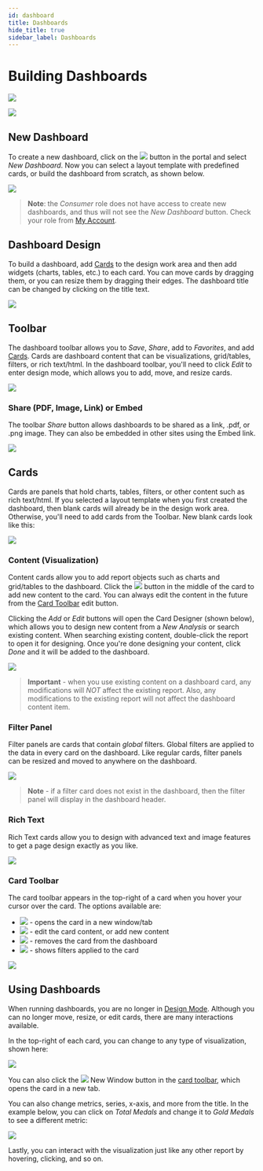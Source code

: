```yaml
---
id: dashboard
title: Dashboards
hide_title: true
sidebar_label: Dashboards
---
```


# Building Dashboards

![](/img/dashboard/dashboard.png)

![](/img/dashboard/dashboard_2.png)

## New Dashboard

To create a new dashboard, click on the *![](/img/portal/new.png)* button in the portal and select *New Dashboard*. Now you can select a layout template with predefined cards, or build the dashboard from scratch, as shown below.

![](/img/dashboard/layouts.png)

> **Note**: the *Consumer* role does not have access to create new dashboards, and thus will not see the *New Dashboard* button. Check your role from [My Account](portal.md#user).

## Dashboard Design

To build a dashboard, add [Cards](#cards) to the design work area and then add widgets (charts, tables, etc.) to each card. You can move cards by dragging them, or you can resize them by dragging their edges. The dashboard title can be changed by clicking on the title text.

![](/img/dashboard/design.png)

## Toolbar

The dashboard toolbar allows you to *Save*, *Share*, add to *Favorites*, and add [Cards](#cards). Cards are dashboard content that can be visualizations, grid/tables, filters, or rich text/html. In the dashboard toolbar, you'll need to click *Edit* to enter design mode, which allows you to add, move, and resize cards.

*![](/img/dashboard/toolbar.png)*

### Share (PDF, Image, Link) or Embed

The toolbar *Share* button allows dashboards to be shared as a link, .pdf, or .png image. They can also be embedded in other sites using the Embed link.

![](/img/dashboard/share.png)

## Cards

Cards are panels that hold charts, tables, filters, or other content such as rich text/html. If you selected a layout template when you first created the dashboard, then blank cards will already be in the design work area. Otherwise, you'll need to add cards from the Toolbar. New blank cards look like this:

*![](/img/dashboard/card.png)*

### Content (Visualization)

Content cards allow you to add report objects such as charts and grid/tables to the dashboard. Click the *![](/img/dashboard/card_addcontent.png)* button in the middle of the card to add new content to the card. You can always edit the content in the future from the [Card Toolbar](#card-toolbar) edit button.

Clicking the *Add* or *Edit* buttons will open the Card Designer (shown below), which allows you to design new content from a *New Analysis* or search existing content. When searching existing content, double-click the report to open it for designing. Once you're done designing your content, click *Done* and it will be added to the dashboard.

![](/img/dashboard/card_designer.png)

> **Important** - when you use existing content on a dashboard card, any modifications will *NOT* affect the existing report. Also, any modifications to the existing report will not affect the dashboard content item.

### Filter Panel

Filter panels are cards that contain *global* filters. Global filters are applied to the data in every card on the dashboard. Like regular cards, filter panels can be resized and moved to anywhere on the dashboard.

![](/img/dashboard/filter_panel.png)

> **Note** - if a filter card does not exist in the dashboard, then the filter panel will display in the dashboard header.

### Rich Text

Rich Text cards allow you to design with advanced text and image features to get a page design exactly as you like.

![](/img/dashboard/card_richtext.png)

### Card Toolbar

The card toolbar appears in the top-right of a card when you hover your cursor over the card. The options available are:
* *![](/img/dashboard/card_newwindow.png)* - opens the card in a new window/tab
* *![](/img/dashboard/card_edit.png)* - edit the card content, or add new content
* *![](/img/dashboard/card_delete.png)* - removes the card from the dashboard
* *![](/img/dashboard/card_filters.png)* - shows filters applied to the card

![](/img/dashboard/card_filters_detail.png)


## Using Dashboards

When running dashboards, you are no longer in [Design Mode](#dashboard-design). Although you can no longer move, resize, or edit cards, there are many interactions available.

In the top-right of each card, you can change to any type of visualization, shown here:

*![](/img/dashboard/viz_selector.png)*

You can also click the *![](/img/dashboard/card_newwindow.png)* New Window button in the [card toolbar](#card-toolbar), which opens the card in a new tab.

You can also change metrics, series, x-axis, and more from the title. In the example below, you can click on *Total Medals* and change it to *Gold Medals* to see a different metric:

*![](/img/dashboard/changedata.png)*

Lastly, you can interact with the visualization just like any other report by hovering, clicking, and so on.

